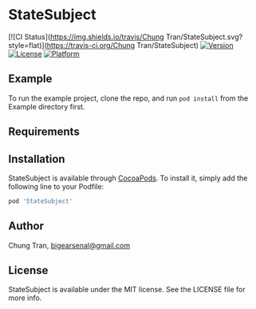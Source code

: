 # StateSubject

[![CI Status](https://img.shields.io/travis/Chung Tran/StateSubject.svg?style=flat)](https://travis-ci.org/Chung Tran/StateSubject)
[![Version](https://img.shields.io/cocoapods/v/StateSubject.svg?style=flat)](https://cocoapods.org/pods/StateSubject)
[![License](https://img.shields.io/cocoapods/l/StateSubject.svg?style=flat)](https://cocoapods.org/pods/StateSubject)
[![Platform](https://img.shields.io/cocoapods/p/StateSubject.svg?style=flat)](https://cocoapods.org/pods/StateSubject)

## Example

To run the example project, clone the repo, and run `pod install` from the Example directory first.

## Requirements

## Installation

StateSubject is available through [CocoaPods](https://cocoapods.org). To install
it, simply add the following line to your Podfile:

```ruby
pod 'StateSubject'
```

## Author

Chung Tran, bigearsenal@gmail.com

## License

StateSubject is available under the MIT license. See the LICENSE file for more info.
